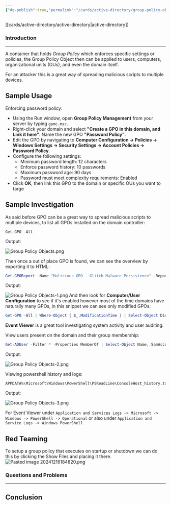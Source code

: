 ```yaml
---
{"dg-publish":true,"permalink":"/cards/active-directory/group-policy-objects/","tags":["windows/ad"]}
---
```


[[cards/active-directory/active-directory\|active-directory]]
### Introduction 
---
A container that holds _Group Policy_ which enforces specific settings or policies, the Group Policy Object then can be applied to users, computers, organizational units (OUs), and even the domain itself.

For an attacker this is a great way of spreading malicious scripts to multiple devices.
## Sample Usage
Enforcing password policy:

- Using the Run window, open **Group Policy Management** from your server by typing `gpmc.msc`.
- Right-click your domain and select **"Create a GPO in this domain, and Link it here"**. Name the new GPO **"Password Policy"**.
- Edit the GPO by navigating to **Computer Configuration -> Policies -> Windows Settings -> Security Settings -> Account Policies -> Password Policy**.
- Configure the following settings:
    - Minimum password length: 12 characters
    - Enforce password history: 10 passwords
    - Maximum password age: 90 days
    - Password must meet complexity requirements: Enabled
- Click **OK**, then link this GPO to the domain or specific OUs you want to targe
## Sample Investigation

As said before GPO can be a great way to spread malicious scripts to multiple devices, to list all GPOs installed on the domain controller:

```
Get-GPO -All
```

Output:

![Group Policy Objects.png](/img/user/cards/active-directory/images/Group%20Policy%20Objects.png)

Then once a out of place GPO is found, we can see the overview by exporting it to HTML:

```powershell
Get-GPOReport -Name "Malicious GPO - Glitch_Malware Persistence" -ReportType HTML -Path ".\set.html"
```

Output:

![Group Policy Objects-1.png](/img/user/cards/active-directory/images/Group%20Policy%20Objects-1.png)
And then look for **Computer/User Configuration** to see if it's enabled however most of the time domains have naturally many GPOs, in this snippet we can see only modified GPOs:

```powershell
Get-GPO -All | Where-Object { $_.ModificationTime } | Select-Object DisplayName, ModificationTime
```

**Event Viewer** is a great tool investigating system activity and user auditing:

View users present on the domain and their group membership:

```powershell
Get-ADUser -Filter * -Properties MemberOf | Select-Object Name, SamAccountName, @{Name="Groups";Expression={$_.MemberOf}}
```

Output:

![Group Policy Objects-2.png](/img/user/cards/active-directory/images/Group%20Policy%20Objects-2.png)

Viewing powershell history and logs:

```
APPDATA%\Microsoft\Windows\PowerShell\PSReadLine\ConsoleHost_history.txt
```

Output:

![Group Policy Objects-3.png](/img/user/cards/active-directory/images/Group%20Policy%20Objects-3.png)

For Event Viewer under `Application and Services Logs -> Microsoft -> Windows -> PowerShell -> Operational` or also under `Application and Service Logs -> Windows PowerShell`

## Red Teaming

To setup a group policy that executes on startup or shutdown we can do this by clicking the Show Files and placing it there.
![Pasted image 20241216184820.png](/img/user/cards/active-directory/images/Pasted%20image%2020241216184820.png)



### Questions and Problems
---
## Conclusion


